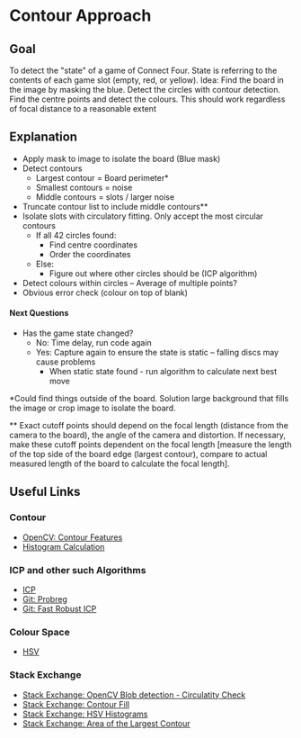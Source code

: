 # Contour Approach

## Goal 
To detect the "state" of a game of Connect Four. State is referring to the contents of each game slot (empty, red, or yellow).
Idea: Find the board in the image by masking the blue. Detect the circles with contour detection. Find the centre points and detect the colours. 
This should work regardless of focal distance to a reasonable extent

## Explanation
- Apply mask to image to isolate the board (Blue mask)
- Detect contours
  - Largest contour = Board perimeter*
  - Smallest contours = noise
  - Middle contours = slots / larger noise
- Truncate contour list to include middle contours**
- Isolate slots with circulatory fitting. Only accept the most circular contours
  - If all 42 circles found:
    - Find centre coordinates
    - Order the coordinates
  - Else:
    - Figure out where other circles should be (ICP algorithm)
- Detect colours within circles – Average of multiple points?
- Obvious error check (colour on top of blank)

#### Next Questions
- Has the game state changed?
  - No: Time delay, run code again
  - Yes: Capture again to ensure the state is static – falling discs may cause problems
    - When static state found - run algorithm to calculate next best move

*Could find things outside of the board. Solution large background that fills the image or crop image to isolate the board.

** Exact cutoff points should depend on the focal length (distance from the camera to the board), the angle of the camera and distortion. If necessary, make these cutoff points dependent on the focal length [measure the length of the top side of the board edge (largest contour), compare to actual measured length of the board to calculate the focal length]. 


## Useful Links
### Contour
- [OpenCV: Contour Features](https://docs.opencv.org/4.x/dd/d49/tutorial_py_contour_features.html)
- [Histogram Calculation](https://docs.opencv.org/2.4/doc/tutorials/imgproc/histograms/histogram_calculation/histogram_calculation.html)

### ICP and other such Algorithms 
- [ICP](https://medium.com/@michaelscheinfeild/icp-iterative-closest-point-algorithm-32ecaf58e9da)
- [Git: Probreg](https://github.com/neka-nat/probreg)
- [Git: Fast Robust ICP](https://github.com/yaoyx689/Fast-Robust-ICP)

### Colour Space
- [HSV](https://web.cs.uni-paderborn.de/cgvb/colormaster/web/color-systems/hsv.html)

### Stack Exchange
- [Stack Exchange: OpenCV Blob detection - Circulatity Check](https://stackoverflow.com/questions/42203898/python-opencv-blob-detection-or-circle-detection)
- [Stack Exchange: Contour Fill](https://stackoverflow.com/questions/72408809/how-do-i-fill-up-mask-holes-in-opencv)
- [Stack Exchange: HSV Histograms](https://stackoverflow.com/questions/72739316/plotting-hsv-channel-histograms-from-a-bgr-image-opencv)
- [Stack Exchange: Area of the Largest Contour](https://answers.opencv.org/question/32140/draw-largestrect-contour-on-this-image/)
